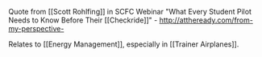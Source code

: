 Quote from [[Scott Rohlfing]] in SCFC Webinar "What Every Student Pilot Needs to Know Before Their [[Checkride]]" - http://attheready.com/from-my-perspective-

Relates to [[Energy Management]], especially in [[Trainer Airplanes]].